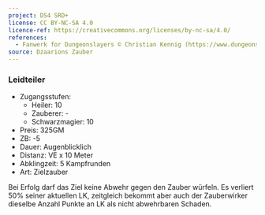 ```yaml
---
project: DS4 SRD+
license: CC BY-NC-SA 4.0
licence-ref: https://creativecommons.org/licenses/by-nc-sa/4.0/
references: 
  - Fanwerk for Dungeonslayers © Christian Kennig (https://www.dungeonslayers.net/)
source: Dzaarions Zauber
---
```


### Leidteiler

- Zugangsstufen:
  - Heiler: 10
  - Zauberer: -
  - Schwarzmagier: 10
- Preis: 325GM
- ZB: -5
- Dauer: Augenblicklich
- Distanz: VE x 10 Meter
- Abklingzeit: 5 Kampfrunden
- Art: Zielzauber

Bei Erfolg darf das Ziel keine Abwehr gegen den Zauber würfeln. Es verliert 50% seiner aktuellen LK, zeitgleich bekommt aber auch der Zauberwirker dieselbe Anzahl Punkte an LK als nicht abwehrbaren Schaden.

